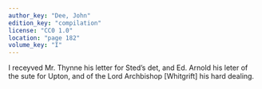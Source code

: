 ```yaml
---
author_key: "Dee, John"
edition_key: "compilation"
license: "CC0 1.0"
location: "page 182"
volume_key: "I"
---
```

I receyved Mr. Thynne his letter for Sted’s det, and Ed. Arnold his leter of
the sute for Upton, and of the Lord Archbishop [Whitgrift] his hard dealing.

